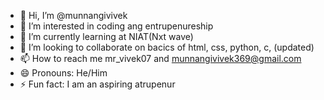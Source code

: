 - 👋 Hi, I’m @munnangivivek
- 👀 I’m interested in coding ang entrupenureship
- 🌱 I’m currently learning at NIAT(Nxt wave)
- 💞️ I’m looking to collaborate on bacics of html, css, python, c, (updated)
- 📫 How to reach me mr_vivek07 and munnangivivek369@gmail.com
- 😄 Pronouns: He/Him
- ⚡ Fun fact: I am an aspiring atrupenur

<!---
munnangivivek/munnangivivek is a ✨ special ✨ repository because its `README.md` (this file) appears on your GitHub profile.
You can click the Preview link to take a look at your changes.
--->
